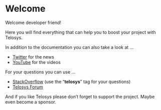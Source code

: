 # Welcome

Welcome developer friend! 

Here you will find everything that can help you to boost your project with Telosys.

In addition to the documentation you can also take a look at ...

* [Twitter](https://twitter.com/telosys) for the news 
* [YouTube](https://www.youtube.com/channel/UCX5-ypQygEHMCGXVTTbhfNQ) for the videos 

For your questions you can use …

* [StackOverflow](https://stackoverflow.com/) \(use the “**telosys**” tag for your questions\) 
* [Telosys Forum](https://muut.com/telosystools)  

And if you like Telosys please don’t forget to support the project. Maybe even become a sponsor.

